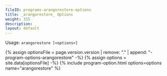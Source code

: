 ```yaml
---
fileID: programs-arangorestore-options
title: _arangorestore_ Options
weight: 315
description: 
layout: default
---
```

Usage: `arangorestore [<options>]`

{% assign optionsFile = page.version.version | remove: "." | append: "-program-options-arangorestore" -%}
{% assign options = site.data[optionsFile] -%}
{% include program-option.html options=options name="arangorestore" %}
